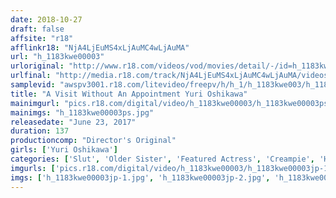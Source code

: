 ```yaml
---
date: 2018-10-27
draft: false
affsite: "r18"
afflinkr18: "NjA4LjEuMS4xLjAuMC4wLjAuMA"
url: "h_1183kwe00003"
urloriginal: "http://www.r18.com/videos/vod/movies/detail/-/id=h_1183kwe00003"
urlfinal: "http://media.r18.com/track/NjA4LjEuMS4xLjAuMC4wLjAuMA/videos/vod/movies/detail/-/id=h_1183kwe00003"
samplevid: "awspv3001.r18.com/litevideo/freepv/h/h_1/h_1183kwe003/h_1183kwe003_dmb_w.mp4"
title: "A Visit Without An Appointment Yuri Oshikawa"
mainimgurl: "pics.r18.com/digital/video/h_1183kwe00003/h_1183kwe00003ps.jpg"
mainimgs: "h_1183kwe00003ps.jpg"
releasedate: "June 23, 2017"
duration: 137
productioncomp: "Director's Original"
girls: ['Yuri Oshikawa']
categories: ['Slut', 'Older Sister', 'Featured Actress', 'Creampie', 'Hi-Def']
imgurls: ['pics.r18.com/digital/video/h_1183kwe00003/h_1183kwe00003jp-1.jpg', 'pics.r18.com/digital/video/h_1183kwe00003/h_1183kwe00003jp-2.jpg', 'pics.r18.com/digital/video/h_1183kwe00003/h_1183kwe00003jp-3.jpg', 'pics.r18.com/digital/video/h_1183kwe00003/h_1183kwe00003jp-4.jpg', 'pics.r18.com/digital/video/h_1183kwe00003/h_1183kwe00003jp-5.jpg', 'pics.r18.com/digital/video/h_1183kwe00003/h_1183kwe00003jp-6.jpg', 'pics.r18.com/digital/video/h_1183kwe00003/h_1183kwe00003jp-7.jpg', 'pics.r18.com/digital/video/h_1183kwe00003/h_1183kwe00003jp-8.jpg', 'pics.r18.com/digital/video/h_1183kwe00003/h_1183kwe00003jp-9.jpg', 'pics.r18.com/digital/video/h_1183kwe00003/h_1183kwe00003jp-10.jpg', 'pics.r18.com/digital/video/h_1183kwe00003/h_1183kwe00003jp-11.jpg', 'pics.r18.com/digital/video/h_1183kwe00003/h_1183kwe00003jp-12.jpg', 'pics.r18.com/digital/video/h_1183kwe00003/h_1183kwe00003jp-13.jpg', 'pics.r18.com/digital/video/h_1183kwe00003/h_1183kwe00003jp-14.jpg', 'pics.r18.com/digital/video/h_1183kwe00003/h_1183kwe00003jp-15.jpg', 'pics.r18.com/digital/video/h_1183kwe00003/h_1183kwe00003jp-16.jpg', 'pics.r18.com/digital/video/h_1183kwe00003/h_1183kwe00003jp-17.jpg', 'pics.r18.com/digital/video/h_1183kwe00003/h_1183kwe00003jp-18.jpg', 'pics.r18.com/digital/video/h_1183kwe00003/h_1183kwe00003jp-19.jpg', 'pics.r18.com/digital/video/h_1183kwe00003/h_1183kwe00003jp-20.jpg']
imgs: ['h_1183kwe00003jp-1.jpg', 'h_1183kwe00003jp-2.jpg', 'h_1183kwe00003jp-3.jpg', 'h_1183kwe00003jp-4.jpg', 'h_1183kwe00003jp-5.jpg', 'h_1183kwe00003jp-6.jpg', 'h_1183kwe00003jp-7.jpg', 'h_1183kwe00003jp-8.jpg', 'h_1183kwe00003jp-9.jpg', 'h_1183kwe00003jp-10.jpg', 'h_1183kwe00003jp-11.jpg', 'h_1183kwe00003jp-12.jpg', 'h_1183kwe00003jp-13.jpg', 'h_1183kwe00003jp-14.jpg', 'h_1183kwe00003jp-15.jpg', 'h_1183kwe00003jp-16.jpg', 'h_1183kwe00003jp-17.jpg', 'h_1183kwe00003jp-18.jpg', 'h_1183kwe00003jp-19.jpg', 'h_1183kwe00003jp-20.jpg']
---
```

